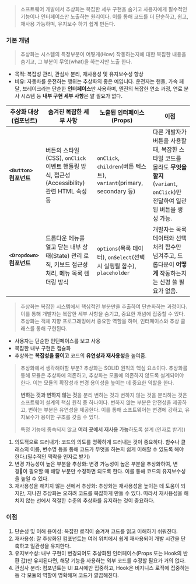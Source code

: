 > 소프트웨어 개발에서 추상화는 복잡한 세부 구현을 숨기고 사용자에게 필수적인 기능이나 인터페이스만 노출하는 원리이다. 이를 통해 코드를 더 단순하고, 쉽고, 재사용 가능하며, 유지보수 하기 쉽게 만든다.

### 기본 개념

> 추상화는 시스템의 특정부분이 어떻게(How) 작동하는지에 대한 복잡한 내용을 숨기고, 그 부분이 무엇(what)을 하는지만 노출 한다. 

- 목적: 복잡성 관리, 관심사 분리, 재사용성  및 유지보수성 향상
- 비유: 자동차를 운전하는 행위는 추상화의 좋은 예입니다. 운전자는 핸들, 가속 페달, 브레이크라는 단순한 **인터페이스**만 사용하며, 엔진의 복잡한 연소 과정, 연료 분사 시스템 등 **내부 구현 세부 사항**은 알 필요가 없다.

|추상화 대상 (컴포넌트)|숨겨진 복잡한 세부 사항|노출된 인터페이스 (Props)|이점|
|---|---|---|---|
|**`<Button>` 컴포넌트**|버튼의 스타일(CSS), `onClick` 이벤트 핸들링 방식, 접근성(Accessibility) 관련 HTML 속성 등|`onClick`, `children`(버튼 텍스트), `variant`(primary, secondary 등)|다른 개발자가 버튼을 사용할 때, 복잡한 스타일 코드를 몰라도 **무엇을 할지**(`variant`, `onClick`)만 전달하여 일관된 버튼을 생성 가능.|
|**`<Dropdown>` 컴포넌트**|드롭다운 메뉴를 열고 닫는 내부 상태(State) 관리 로직, 키보드 접근성 처리, 메뉴 목록 렌더링 방식|`options`(목록 데이터), `onSelect`(선택 시 실행될 함수), `placeholder`|개발자는 목록 데이터와 선택 처리 함수만 넘겨주고, 드롭다운이 **어떻게** 작동하는지는 신경 쓸 필요가 없음.|

> 추상화는 복잡한 시스템에서 핵심적인 부분만을 추출하여 단순화하는 과정이다. 이를 통해 개발자는 복잡한 세부 사항을 숨기고, 중요한 개념에 집중할 수 있다. 추상화는 객체 지향 프로그래밍에서 중요한 역할을 하며, 인터페이스와 추상 클래스를 통해 구현된다.
> 

- 사용자는 단순한 인턴페이스를 보고 사용
- 복잡한 내부 구현은 캡슐화
- 추상화는 **복잡성을 줄이고** 코드의 **유연성과 재사용성**을 높여줌.

> 추상화에서 생각해야할 부분?
> 추상화는 SOLID 원칙의 핵심 요소이다. 추상화를 통해 모듈은 추상화에 의존하고, 추상화는 모듈에 의존하지 않도록 설계되어야 한다. 이는 모듈의 확장성과 변경 용이성을 높이는 데 중요한 역할을 한다.
> 
> **변하는 것과 변하지 않는 것**을 분리 
> 변하는 것과 변하지 않는 것을 분리하는 것은 소프트웨어 설계의 핵심 원칙 중 하나이다. 변하지 않는 부분은 안전성을 제공하고, 변하는 부분은 유연성을 제공한다. 이를 통해 소프트웨어는 변경에 강하고, 유지보수가 용이한 구조를 갖출 수 있다.
> 
> 특정 기능에 종속되지 않고 **여러 곳에서 재사용 가능**하도록 설계 (인자로 받기))

1. 의도적으로 드러내기: 코드의 의도를 명확하게 드러내는 것이 중요하다. 함수나 클래스의 이름, 변수명 등을 통해 코드가 무엇을 하는지 쉽게 이해할 수 있도록 해야 한다.(필수적인 맥락을 인자로 받기)
2. 변경 가능성이 높은 부분을 추상화: 변경 가능성이 높은 부분을 추상화하여, 변경이 필요할 때 해당 부분만 수정하면 되도록 한다. 이를 통해 코드의 유지보수성을 높일 수 있다.
3. 재사용성을 해치지 않는 선에서 추상화: 추상화는 재사용성을 높이는 데 도움이 되지만, 지나친 추상화는 오히려 코드를 복잡하게 만들 수 있다. 따라서 재사용성을 해치지 않는 선에서 적절한 수준의 추상화를 유지하는 것이 중요하다.

### 이점

1. 단순성 및 이해 용이성: 복잡한 로직이 숨겨져 코드를 읽고 이해하기 쉬워진다.
2. 재사용성: 잘 추상화된 컴포넌트는 여러 위치에서 쉽게 재사용되어 개발 시간을 단축하고 일관성을 유지한다.
3. 유지보수성: 내부 구현이 변경되어도 추상화된 인터페이스(Props 또는 Hook의 반환 값)만 유지된다면, 해당 기능을 사용하는 외부 코드를 수정할 필요가 거의 없다.
4. 관심사 분리: 컴포넌트는 UI 표시에만 집중하고, Hook은 비지니스 로직에 집중하는 등 각 모듈의 역할이 명확해져 코드가 깔끔해진다.
